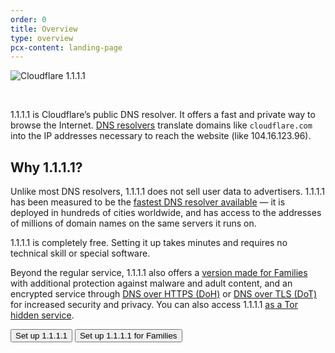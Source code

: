 ```yaml
---
order: 0
title: Overview
type: overview
pcx-content: landing-page
---
```


<div class="medium-img">

![Cloudflare 1.1.1.1](static/1111-fancycolor.gif)

</div>

<br/>

<ContentColumn>

1.1.1.1 is Cloudflare’s public DNS resolver. It offers a fast and private way to browse the Internet. [DNS resolvers](https://www.cloudflare.com/learning/dns/what-is-dns/) translate domains like `cloudflare.com` into the IP addresses necessary to reach the website (like 104.16.123.96). 

## Why 1.1.1.1?

Unlike most DNS resolvers, 1.1.1.1 does not sell user data to advertisers.
1.1.1.1 has been measured to be the [fastest DNS resolver available](https://www.dnsperf.com/#!dns-resolvers) — it is deployed in hundreds of cities worldwide, and has access to the addresses of millions of domain names on the same servers it runs on.

1.1.1.1 is completely free. Setting it up takes minutes and requires no technical skill or special software.

Beyond the regular service, 1.1.1.1 also offers a [version made for Families](/1.1.1.1-for-families) with additional protection against malware and adult content, and an encrypted service through [DNS over HTTPS (DoH)](/encrypted-dns/dns-over-https) or [DNS over TLS (DoT)](/encrypted-dns/dns-over-tls) for increased security and privacy. You can also access 1.1.1.1 [as a Tor hidden service](/other-ways-to-use-1.1.1.1/dns-over-tor).

<ButtonGroup>
  <Button type="primary" href="/setup-1.1.1.1">Set up 1.1.1.1</Button>
  <Button type="secondary" href="/1.1.1.1-for-families">Set up 1.1.1.1 for Families</Button>
</ButtonGroup>

</ContentColumn>